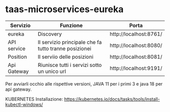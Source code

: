 # taas-microservices-eureka

|Servizio| Funzione| Porta|
|----------|----------|----------|
|eureka| Discovery|  http://localhost:8761/ |
|API service| Il servizio principale che fa tutto tranne posizionei | http://localhost:8080/ |
|Position | Il serviio delle posizioni | http://localhost:8081/ |
| Api Gateway | Riunisce tutti i servizi sotto un unico url | http://localhost:9191/ |

Per avviarli occhio alle rispettive versioni, JAVA 11 per i primi 3 e java 18 per api gateway.



KUBERNETES
Installazione: https://kubernetes.io/docs/tasks/tools/install-kubectl-windows/

